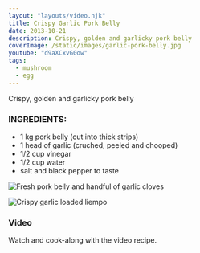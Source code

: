 ```yaml
---
layout: "layouts/video.njk"
title: Crispy Garlic Pork Belly
date: 2013-10-21
description: Crispy, golden and garlicky pork belly
coverImage: /static/images/garlic-pork-belly.jpg
youtube: "d9aXCxvG0ow"
tags:
  - mushroom
  - egg
---
```


Crispy, golden and garlicky pork belly

### INGREDIENTS:
* 1 kg pork belly (cut into thick strips)
* 1 head of garlic (cruched, peeled and chooped)
* 1/2 cup vinegar
* 1/2 cup water
* salt and black pepper to taste

![Fresh pork belly and handful of garlic cloves](/static/images/fresh-pork-belly-garlic.jpg?nf_resize=fit&w=960)

![Crispy garlic loaded liempo](/static/images/garlic-pork-belly.jpg?nf_resize=fit&w=960)

### Video
Watch and cook-along with the video recipe.
